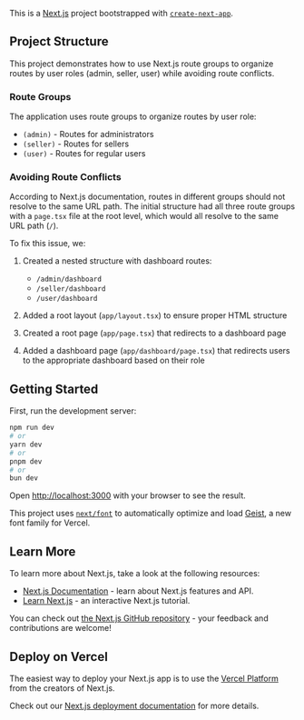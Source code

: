 This is a [Next.js](https://nextjs.org) project bootstrapped with [`create-next-app`](https://nextjs.org/docs/app/api-reference/cli/create-next-app).

## Project Structure

This project demonstrates how to use Next.js route groups to organize routes by user roles (admin, seller, user) while avoiding route conflicts.

### Route Groups

The application uses route groups to organize routes by user role:

- `(admin)` - Routes for administrators
- `(seller)` - Routes for sellers
- `(user)` - Routes for regular users

### Avoiding Route Conflicts

According to Next.js documentation, routes in different groups should not resolve to the same URL path. The initial structure had all three route groups with a `page.tsx` file at the root level, which would all resolve to the same URL path (`/`).

To fix this issue, we:

1. Created a nested structure with dashboard routes:
   - `/admin/dashboard`
   - `/seller/dashboard`
   - `/user/dashboard`

2. Added a root layout (`app/layout.tsx`) to ensure proper HTML structure

3. Created a root page (`app/page.tsx`) that redirects to a dashboard page

4. Added a dashboard page (`app/dashboard/page.tsx`) that redirects users to the appropriate dashboard based on their role

## Getting Started

First, run the development server:

```bash
npm run dev
# or
yarn dev
# or
pnpm dev
# or
bun dev
```

Open [http://localhost:3000](http://localhost:3000) with your browser to see the result.

This project uses [`next/font`](https://nextjs.org/docs/app/building-your-application/optimizing/fonts) to automatically optimize and load [Geist](https://vercel.com/font), a new font family for Vercel.

## Learn More

To learn more about Next.js, take a look at the following resources:

- [Next.js Documentation](https://nextjs.org/docs) - learn about Next.js features and API.
- [Learn Next.js](https://nextjs.org/learn) - an interactive Next.js tutorial.

You can check out [the Next.js GitHub repository](https://github.com/vercel/next.js) - your feedback and contributions are welcome!

## Deploy on Vercel

The easiest way to deploy your Next.js app is to use the [Vercel Platform](https://vercel.com/new?utm_medium=default-template&filter=next.js&utm_source=create-next-app&utm_campaign=create-next-app-readme) from the creators of Next.js.

Check out our [Next.js deployment documentation](https://nextjs.org/docs/app/building-your-application/deploying) for more details.
